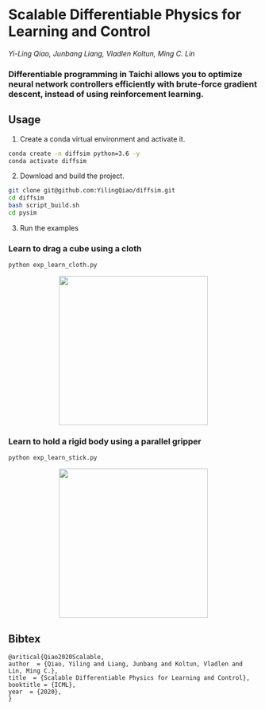 

# Scalable Differentiable Physics for Learning and Control

*Yi-Ling Qiao, Junbang Liang, Vladlen Koltun, Ming C. Lin*


### Differentiable programming in Taichi allows you to optimize neural network controllers efficiently with brute-force gradient descent, instead of using reinforcement learning.

## Usage
1. Create a conda virtual environment and activate it.
```bash
conda create -n diffsim python=3.6 -y
conda activate diffsim
```

2. Download and build the project.
```bash
git clone git@github.com:YilingQiao/diffsim.git
cd diffsim
bash script_build.sh
cd pysim
```
3. Run the examples

### Learn to drag a cube using a cloth
```bash
python exp_learn_cloth.py
```

<div align="center">
<img width="300px" src="https://github.com/YilingQiao/linkfiles/raw/master/icml20/darg.gif"> 
</div>


### Learn to hold a rigid body using a parallel gripper
```bash
python exp_learn_stick.py
```

<div align="center">
<img width="300px" src="https://github.com/YilingQiao/linkfiles/raw/master/icml20/stick.gif"> 
</div>


## Bibtex
```
@aritical{Qiao2020Scalable,
author  = {Qiao, Yiling and Liang, Junbang and Koltun, Vladlen and Lin, Ming C.},
title  = {Scalable Differentiable Physics for Learning and Control},
booktitle = {ICML},
year  = {2020},
}
```
